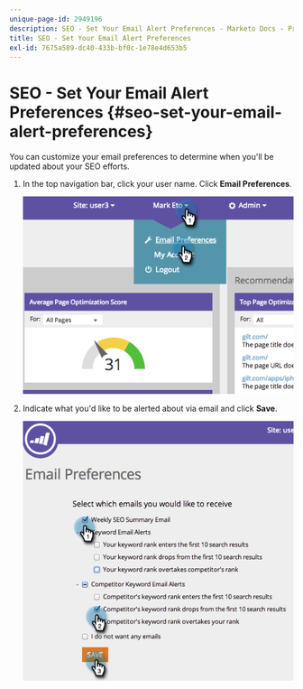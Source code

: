 ```yaml
---
unique-page-id: 2949196
description: SEO - Set Your Email Alert Preferences - Marketo Docs - Product Documentation
title: SEO - Set Your Email Alert Preferences
exl-id: 7675a589-dc40-433b-bf0c-1e78e4d653b5
---
```

# SEO - Set Your Email Alert Preferences {#seo-set-your-email-alert-preferences}

You can customize your email preferences to determine when you'll be updated about your SEO efforts.

1. In the top navigation bar, click your user name. Click **Email Preferences**.

   ![](assets/image2014-9-17-21-3a23-3a28.png)

1. Indicate what you'd like to be alerted about via email and click **Save**.

   ![](assets/image2014-9-17-21-3a23-3a33.png)
